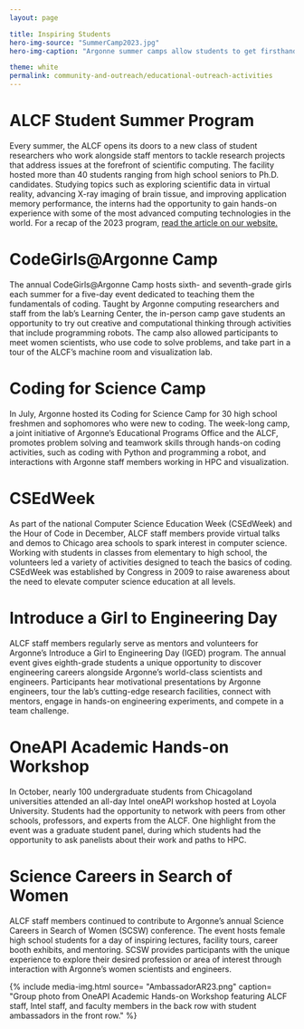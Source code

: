 ```yaml
---
layout: page

title: Inspiring Students
hero-img-source: "SummerCamp2023.jpg"
hero-img-caption: "Argonne summer camps allow students to get firsthand experience with coding and computer science. Image: Argonne National Laboratory."

theme: white
permalink: community-and-outreach/educational-outreach-activities
---
```


# ALCF Student Summer Program
Every summer, the ALCF opens its doors to a new class of student researchers who work alongside staff mentors to tackle research projects that address issues at the forefront of scientific computing. The facility hosted more than 40 students ranging from high school seniors to Ph.D. candidates. Studying topics such as exploring scientific data in virtual reality, advancing X-ray imaging of brain tissue, and improving application memory performance, the interns had the opportunity to gain hands-on experience with some of the most advanced computing technologies in the world. For a recap of the 2023 program, [read the article on our website.](https://www.alcf.anl.gov/news/summer-interns-gain-hands-experience-argonne-supercomputers)

# CodeGirls@Argonne Camp
The annual CodeGirls@Argonne Camp hosts sixth- and seventh-grade girls each summer for a five-day event dedicated to teaching them the fundamentals of coding. Taught by Argonne computing researchers and staff from the lab’s Learning Center, the in-person camp gave students an opportunity to try out creative and computational thinking through activities that include programming robots. The camp also allowed participants to meet women scientists, who use code to solve problems, and take part in a tour of the ALCF’s machine room and visualization lab.

# Coding for Science Camp
In July, Argonne hosted its Coding for Science Camp for 30 high school freshmen and sophomores who were new to coding. The week-long camp, a joint initiative of Argonne’s Educational Programs Office and the ALCF, promotes problem solving and teamwork skills through hands-on coding activities, such as coding with Python and programming a robot, and interactions with Argonne staff members working in HPC and visualization.

# CSEdWeek
As part of the national Computer Science Education Week (CSEdWeek) and the Hour of Code in December, ALCF staff members provide virtual talks and demos to Chicago area schools to spark interest in computer science. Working with students in classes from elementary to high school, the volunteers led a variety of activities designed to teach the basics of coding. CSEdWeek was established by Congress in 2009 to raise awareness about the need to elevate computer science education at all levels.

# Introduce a Girl to Engineering Day  
ALCF staff members regularly serve as mentors and volunteers for Argonne’s Introduce a Girl to Engineering Day (IGED) program. The annual event gives eighth-grade students a unique opportunity to discover engineering careers alongside Argonne’s world-class scientists and engineers. Participants hear motivational presentations by Argonne engineers, tour the lab’s cutting-edge research facilities, connect with mentors, engage in hands-on engineering experiments, and compete in a team challenge.

# OneAPI Academic Hands-on Workshop
In October, nearly 100 undergraduate students from Chicagoland universities attended an all-day Intel oneAPI workshop hosted at Loyola University. Students had the opportunity to network with peers from other schools, professors, and experts from the ALCF. One highlight from the event was a graduate student panel, during which students had the opportunity to ask panelists about their work and paths to HPC.

# Science Careers in Search of Women
ALCF staff members continued to contribute to Argonne’s annual Science Careers in Search of Women (SCSW) conference. The event hosts female high school students for a day of inspiring lectures, facility tours, career booth exhibits, and mentoring. SCSW provides participants with the unique experience to explore their desired profession or area of interest through interaction with Argonne’s women scientists and engineers.

{% include media-img.html
   source= "AmbassadorAR23.png"
   caption= "Group photo from OneAPI Academic Hands-on Workshop featuring ALCF staff, Intel staff, and faculty members in the back row with student ambassadors in the front row."
%}


